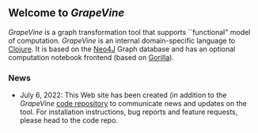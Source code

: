 ## Welcome to _GrapeVine_

_GrapeVine_ is a graph transformation tool that supports ``functional" model of computation. _GrapeVine_ is an internal domain-specific language to [Clojure](https://clojure.org). It is based on the [Neo4J](https://neo4j.com) Graph database and has an optional computation notebook frontend (based on [Gorilla](http://gorilla-repl.org)).

### News

* July 6, 2022: This Web site has been created (in addition to the _GrapeVine_ [code repository](https://github.com/jenshweber/grape) to communicate news and updates on the tool. For installation instructions, bug reports and feature requests, please head to the code repo. 

